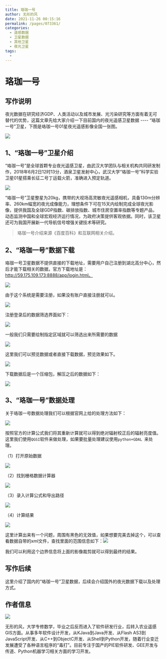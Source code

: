 ```yaml
---
title: 珞珈一号
author: 无形的风
date: 2021-11-26 00:15:16
permalink: /pages/073361/
categories:
  - 遥感数据
  - 卫星数据
  - 其他卫星
  - 夜光卫星
tags:
  - 
---
```

# 珞珈一号

## 写作说明

​		夜光数据在研究经济GDP、人类活动以及城市发展、光污染研究等方面有着无可替代的优势，这篇文章先给大家介绍一下目前国内的夜光遥感卫星数据 ---- “珞珈一号”卫星，下图是珞珈一号01星夜光遥感影像全国一张图。

![](https://gitee.com/shi_weihappy/image-bed/raw/master/images/LJ01.png)



## 1、“珞珈一号”卫星介绍

​		“珞珈一号”是全球首颗专业夜光遥感卫星，由武汉大学团队与相关机构共同研发制作，2018年6月2日12时13分，酒泉卫星发射中心，武汉大学“珞珈一号”科学实验卫星01星搭乘长征二号丁运载火箭，准确进入预定轨道。

![](https://gitee.com/shi_weihappy/image-bed/raw/master/images/e16a280f7484f9a3d8ccc682718021a3.jpeg)

​		“珞珈一号”卫星整星为20kg，携带的大视场高灵敏夜光遥感相机，具备130m分辨率、260km幅宽的夜光成像能力，理想条件下可在15天内绘制完成全球夜光影像，提供我国及全球GDP指数、碳排放指数、城市住房空置率指数等专题产品，动态监测中国和全球宏观经济运行情况，为政府决策提供客观依据。同时，该卫星还可为我国开展新一代导航信号增强关键技术等研究。

> 珞珈一号介绍来源《百度百科》和互联网相关介绍。

## 2、“珞珈一号”数据下载

​		珞珈一号卫星数据不提供直接的下载地址，需要用户自己注册到湖北高分中心，然后才能下载相关的数据，官方下载地址是：http://59.175.109.173:8888/app/login.html。

![](https://gitee.com/shi_weihappy/image-bed/raw/master/images/lsw_1925.jpg)

由于这个系统是需要注册，如果没有账户直接注册就可以。

![](https://gitee.com/shi_weihappy/image-bed/raw/master/images/lsw_1926.jpg)

注册登录后的数据筛选界面如下：

![](https://gitee.com/shi_weihappy/image-bed/raw/master/images/lsw_1927.jpg)

一般我们只需要绘制指定区域就可以筛选出来所需要的数据

![](https://gitee.com/shi_weihappy/image-bed/raw/master/images/lsw_1928.jpg)

这里我们可以预览数据或者直接下载数据，预览效果如下。

![](https://gitee.com/shi_weihappy/image-bed/raw/master/images/lsw_1929.jpg)

下载数据后是一个压缩包，解压之后的数据如下：

![](https://gitee.com/shi_weihappy/image-bed/raw/master/images/lsw_1931.jpg)

## 3、“珞珈一号”数据处理

关于珞珈一号数据处理我们可以根据官网上给的处理方法如下：

![](https://gitee.com/shi_weihappy/image-bed/raw/master/images/lsw_1930.jpg)

按照官方的计算公式我们将其重新计算就可以得到绝对辐射校正后的辐射亮度值。这里我们使用`QGSI`软件来做处理，如果要批量处理建议使用`python+GDAL `来处理。

（1）打开原始数据

![](https://gitee.com/shi_weihappy/image-bed/raw/master/images/lsw_1933.jpg)

（2）找到栅格数据计算器

![](https://gitee.com/shi_weihappy/image-bed/raw/master/images/lsw_1932.jpg)

（3）录入计算公式和导出路径

![](https://gitee.com/shi_weihappy/image-bed/raw/master/images/lsw_1935.jpg)

（4）计算结果

![](https://gitee.com/shi_weihappy/image-bed/raw/master/images/lsw_1936.jpg)

这里计算出来有一个问题，周围有黑色的无效值，如果想要完美去掉这个，可以查看数据自带的xml文件，查找里面的范围信息如下：![](https://gitee.com/shi_weihappy/image-bed/raw/master/images/lsw_1937.jpg)

我们可以利用这个边界信息将上面的影像裁剪就可以得到最终的结果。

## 写作后续

这里介绍了国内的“珞珈一号”卫星数据，后续会介绍国外的夜光数据下载以及处理方式。

## 作者信息

![](https://gitee.com/shi_weihappy/image-bed/raw/master/images/个人介绍.jpg)

无形的风，大学专修数学，毕业之后反而进入了软件研发行业，后转入农业遥感GIS方面。从事多年软件设计开发，从KJava到Java开发、从Flash AS3到JavaScript开发、从C++到ObjectC开发、从Shell到Python开发，随着行业变迁发展遭受了各种语言程序的“毒打”。目前专注于国产的PIE软件研发、GEE开发与传道、Python机器学习相关方面的学习开发。